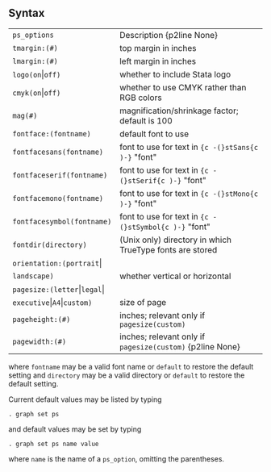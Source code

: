## Syntax

|                                |                                                           |
|--------------------------------|-----------------------------------------------------------|
| `ps_options`                   | Description {p2line None}                                 |
| `tmargin:(#)`              | top margin in inches                                      |
| `lmargin:(#)`              | left margin in inches                                     |
| `logo(on`\|`off)`              | whether to include Stata logo                             |
| `cmyk(on`\|`off)`              | whether to use CMYK rather than RGB colors                |
| `mag(#)`                   | magnification/shrinkage factor; default is 100            |
| `fontface:(fontname)`      | default font to use                                       |
| `fontfacesans(fontname)`   | font to use for text in `{c -(}stSans{c )-}` "font"       |
| `fontfaceserif(fontname)`  | font to use for text in `{c -(}stSerif{c )-}` "font"      |
| `fontfacemono(fontname)`   | font to use for text in `{c -(}stMono{c )-}` "font"       |
| `fontfacesymbol(fontname)` | font to use for text in `{c -(}stSymbol{c )-}` "font"     |
| `fontdir(directory)`       | (Unix only) directory in which TrueType fonts are stored  |
| `orientation:(portrait`\|      |                                                           |
| `landscape)`                   | whether vertical or horizontal                            |
| `pagesize:(letter`\|`legal`\|  |                                                           |
| `executive`\|`A4`\|`custom)`   | size of page                                              |
| `pageheight:(#)`           | inches; relevant only if `pagesize(custom)`               |
| `pagewidth:(#)`            | inches; relevant only if `pagesize(custom)` {p2line None} |

where `fontname` may be a valid font name or `default` to restore the
default setting and `directory` may be a valid directory or `default` to
restore the default setting.

Current default values may be listed by typing

`. graph set ps`

and default values may be set by typing

`. graph set ps name value`

where `name` is the name of a `ps_option`, omitting the parentheses.
